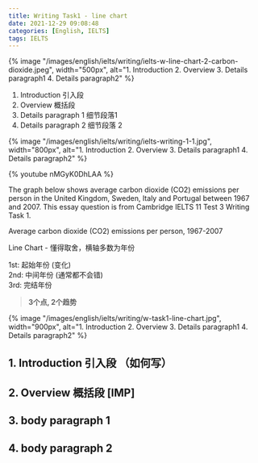 ```yaml
---
title: Writing Task1 - line chart
date: 2021-12-29 09:08:48
categories: [English, IELTS]
tags: IELTS
---
```


{% image "/images/english/ielts/writing/ielts-w-line-chart-2-carbon-dioxide.jpeg", width="500px", alt="1. Introduction 2. Overview 3. Details paragraph1 4. Details paragraph2" %}

<!-- {% image "/images/english/ielts/IELTS-logo-1.png", width="500px", alt="1. Introduction 2. Overview 3. Details paragraph1 4. Details paragraph2" %} -->

1. Introduction 引入段
2. Overview 概括段
3. Details paragraph 1 细节段落1
4. Details paragraph 2 细节段落 2

<!-- more -->

{% image "/images/english/ielts/writing/ielts-writing-1-1.jpg", width="800px", alt="1. Introduction 2. Overview 3. Details paragraph1 4. Details paragraph2" %}

{% youtube nMGyK0DhLAA %}

The graph below shows average carbon dioxide (CO2) emissions per person in the United Kingdom, Sweden, Italy and Portugal between 1967 and 2007.
This essay question is from Cambridge IELTS 11 Test 3 Writing Task 1.

Average carbon dioxide (CO2) emissions per person, 1967-2007


Line Chart - 懂得取舍，横轴多数为年份

1st: 起始年份 (变化)  
2nd: 中间年份 (通常都不会错)  
3rd: 完结年份

> **3个点, 2个趋势**

{% image "/images/english/ielts/writing/w-task1-line-chart.jpg", width="900px", alt="1. Introduction 2. Overview 3. Details paragraph1 4. Details paragraph2" %}

## 1. Introduction 引入段 （如何写）



## 2. Overview 概括段 [IMP]


## 3. body paragraph 1


## 4. body paragraph 2
 

